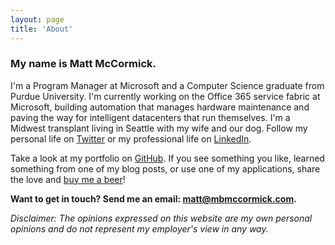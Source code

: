 ```yaml
---
layout: page
title: 'About'
---
```


### My name is Matt McCormick.

I'm a Program Manager at Microsoft and a Computer Science graduate from Purdue University. I'm currently working on the Office 365 service fabric at Microsoft, building automation that manages hardware maintenance and paving the way for intelligent datacenters that run themselves. I'm a Midwest transplant living in Seattle with my wife and our dog. Follow my personal life on [Twitter](http://twitter.com/mbmccormick) or my professional life on [LinkedIn](http://linkedin.com/in/mbmccorm).

Take a look at my portfolio on [GitHub](http://github.com/mbmccormick). If you see something you like, learned something from one of my blog posts, or use one of my applications, share the love and [buy me a beer](https://cash.me/$mbmccormick)!

**Want to get in touch? Send me an email: [matt@mbmccormick.com](mailto:matt@mbmccormick.com).**

*Disclaimer: The opinions expressed on this website are my own personal opinions and do not represent my employer's view in any way.*